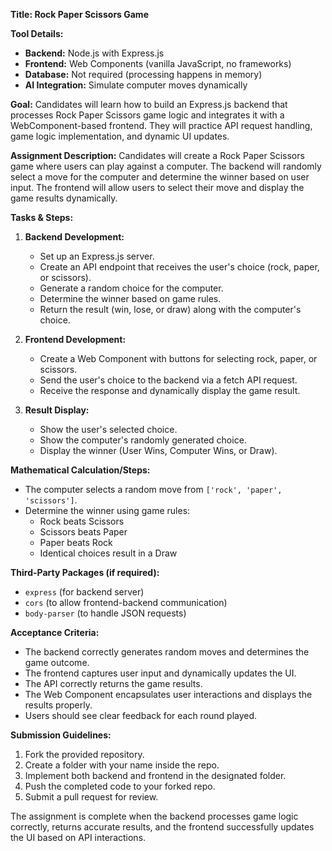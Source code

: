 **Title: Rock Paper Scissors Game**

**Tool Details:**
- **Backend:** Node.js with Express.js
- **Frontend:** Web Components (vanilla JavaScript, no frameworks)
- **Database:** Not required (processing happens in memory)
- **AI Integration:** Simulate computer moves dynamically

**Goal:**
Candidates will learn how to build an Express.js backend that processes Rock Paper Scissors game logic and integrates it with a WebComponent-based frontend. They will practice API request handling, game logic implementation, and dynamic UI updates.

**Assignment Description:**
Candidates will create a Rock Paper Scissors game where users can play against a computer. The backend will randomly select a move for the computer and determine the winner based on user input. The frontend will allow users to select their move and display the game results dynamically.

**Tasks & Steps:**
1. **Backend Development:**
   - Set up an Express.js server.
   - Create an API endpoint that receives the user's choice (rock, paper, or scissors).
   - Generate a random choice for the computer.
   - Determine the winner based on game rules.
   - Return the result (win, lose, or draw) along with the computer's choice.

2. **Frontend Development:**
   - Create a Web Component with buttons for selecting rock, paper, or scissors.
   - Send the user's choice to the backend via a fetch API request.
   - Receive the response and dynamically display the game result.

3. **Result Display:**
   - Show the user's selected choice.
   - Show the computer's randomly generated choice.
   - Display the winner (User Wins, Computer Wins, or Draw).

**Mathematical Calculation/Steps:**
- The computer selects a random move from `['rock', 'paper', 'scissors']`.
- Determine the winner using game rules:
  - Rock beats Scissors
  - Scissors beats Paper
  - Paper beats Rock
  - Identical choices result in a Draw

**Third-Party Packages (if required):**
- `express` (for backend server)
- `cors` (to allow frontend-backend communication)
- `body-parser` (to handle JSON requests)

**Acceptance Criteria:**
- The backend correctly generates random moves and determines the game outcome.
- The frontend captures user input and dynamically updates the UI.
- The API correctly returns the game results.
- The Web Component encapsulates user interactions and displays the results properly.
- Users should see clear feedback for each round played.

**Submission Guidelines:**
1. Fork the provided repository.
2. Create a folder with your name inside the repo.
3. Implement both backend and frontend in the designated folder.
4. Push the completed code to your forked repo.
5. Submit a pull request for review.

The assignment is complete when the backend processes game logic correctly, returns accurate results, and the frontend successfully updates the UI based on API interactions.


